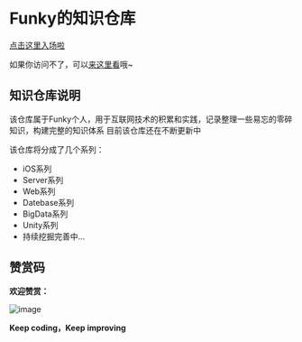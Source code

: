 # Funky的知识仓库
[点击这里入场啦](https://funkyhs.github.io/funkyblog/)

如果你访问不了，可以[来这里看](http://www.ahssty.com)哦~

## 知识仓库说明
该仓库属于Funky个人，用于互联网技术的积累和实践，记录整理一些易忘的零碎知识，构建完整的知识体系
目前该仓库还在不断更新中

该仓库将分成了几个系列：
- iOS系列
- Server系列
- Web系列
- Datebase系列
- BigData系列
- Unity系列
- 持续挖掘完善中...





## 赞赏码

**欢迎赞赏：**

![image](https://raw.githubusercontent.com/funkyHS/imgrepo/master/myself/wx_praise_code.JPG)


**Keep coding，Keep improving**